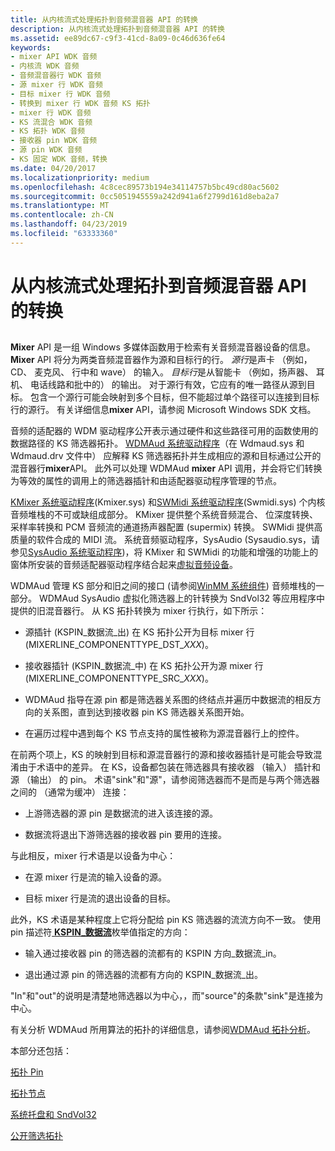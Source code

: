 ```yaml
---
title: 从内核流式处理拓扑到音频混音器 API 的转换
description: 从内核流式处理拓扑到音频混音器 API 的转换
ms.assetid: ee89dc67-c9f3-41cd-8a09-0c46d636fe64
keywords:
- mixer API WDK 音频
- 内核流 WDK 音频
- 音频混音器行 WDK 音频
- 源 mixer 行 WDK 音频
- 目标 mixer 行 WDK 音频
- 转换到 mixer 行 WDK 音频 KS 拓扑
- mixer 行 WDK 音频
- KS 流混合 WDK 音频
- KS 拓扑 WDK 音频
- 接收器 pin WDK 音频
- 源 pin WDK 音频
- KS 固定 WDK 音频，转换
ms.date: 04/20/2017
ms.localizationpriority: medium
ms.openlocfilehash: 4c8cec89573b194e34114757b5bc49cd80ac5602
ms.sourcegitcommit: 0cc5051945559a242d941a6f2799d161d8eba2a7
ms.translationtype: MT
ms.contentlocale: zh-CN
ms.lasthandoff: 04/23/2019
ms.locfileid: "63333360"
---
```

# <a name="kernel-streaming-topology-to-audio-mixer-api-translation"></a>从内核流式处理拓扑到音频混音器 API 的转换


## <span id="kernel_streaming_topology_to_audio_mixer_api_translation"></span><span id="KERNEL_STREAMING_TOPOLOGY_TO_AUDIO_MIXER_API_TRANSLATION"></span>


**Mixer** API 是一组 Windows 多媒体函数用于检索有关音频混音器设备的信息。 **Mixer** API 将分为两类音频混音器作为源和目标行的行。 *源行*是声卡 （例如，CD、 麦克风、 行中和 wave） 的输入。 *目标行*是从智能卡 （例如，扬声器、 耳机、 电话线路和批中的） 的输出。 对于源行有效，它应有的唯一路径从源到目标。 包含一个源行可能会映射到多个目标，但不能超过单个路径可以连接到目标行的源行。 有关详细信息**mixer** API，请参阅 Microsoft Windows SDK 文档。

音频的适配器的 WDM 驱动程序公开表示通过硬件和这些路径可用的函数使用的数据路径的 KS 筛选器拓扑。 [WDMAud 系统驱动程序](user-mode-wdm-audio-components.md#wdmaud_system_driver)（在 Wdmaud.sys 和 Wdmaud.drv 文件中） 应解释 KS 筛选器拓扑并生成相应的源和目标通过公开的混音器行**mixer**API。 此外可以处理 WDMAud **mixer** API 调用，并会将它们转换为等效的属性的调用上的筛选器插针和由适配器驱动程序管理的节点。

[KMixer 系统驱动程序](kernel-mode-wdm-audio-components.md#kmixer_system_driver)(Kmixer.sys) 和[SWMidi 系统驱动程序](kernel-mode-wdm-audio-components.md#swmidi_system_driver)(Swmidi.sys) 个内核音频堆栈的不可或缺组成部分。 KMixer 提供整个系统音频混合、 位深度转换、 采样率转换和 PCM 音频流的通道扬声器配置 (supermix) 转换。 SWMidi 提供高质量的软件合成的 MIDI 流。 系统音频驱动程序，SysAudio (Sysaudio.sys，请参见[SysAudio 系统驱动程序](kernel-mode-wdm-audio-components.md#sysaudio_system_driver))，将 KMixer 和 SWMidi 的功能和增强的功能上的窗体所安装的音频适配器驱动程序结合起来[虚拟音频设备](virtual-audio-devices.md)。

WDMAud 管理 KS 部分和旧之间的接口 (请参阅[WinMM 系统组件](user-mode-wdm-audio-components.md#winmm_system_component)) 音频堆栈的一部分。 WDMAud SysAudio 虚拟化筛选器上的针转换为 SndVol32 等应用程序中提供的旧混音器行。 从 KS 拓扑转换为 mixer 行执行，如下所示：

-   源插针 (KSPIN\_数据流\_出) 在 KS 拓扑公开为目标 mixer 行 (MIXERLINE\_COMPONENTTYPE\_DST\_*XXX*)。

-   接收器插针 (KSPIN\_数据流\_中) 在 KS 拓扑公开为源 mixer 行 (MIXERLINE\_COMPONENTTYPE\_SRC\_*XXX*)。

-   WDMAud 指导在源 pin 都是筛选器关系图的终结点并遍历中数据流的相反方向的关系图，直到达到接收器 pin KS 筛选器关系图开始。

-   在遍历过程中遇到每个 KS 节点支持的属性被称为源混音器行上的控件。

在前两个项上，KS 的映射到目标和源混音器行的源和接收器插针是可能会导致混淆由于术语中的差异。 在 KS，设备都包装在筛选器具有接收器 （输入） 插针和源 （输出） 的 pin。 术语"sink"和"源"，请参阅筛选器而不是而是与两个筛选器之间的 （通常为缓冲） 连接：

-   上游筛选器的源 pin 是数据流的进入该连接的源。

-   数据流将退出下游筛选器的接收器 pin 要用的连接。

与此相反，mixer 行术语是以设备为中心：

-   在源 mixer 行是流的输入设备的源。

-   目标 mixer 行是流的退出设备的目标。

此外，KS 术语是某种程度上它将分配给 pin KS 筛选器的流流方向不一致。 使用 pin 描述符[ **KSPIN\_数据流**](https://msdn.microsoft.com/library/windows/hardware/ff563532)枚举值指定的方向：

-   输入通过接收器 pin 的筛选器的流都有的 KSPIN 方向\_数据流\_in。

-   退出通过源 pin 的筛选器的流都有方向的 KSPIN\_数据流\_出。

"In"和"out"的说明是清楚地筛选器以为中心，，而"source"的条款"sink"是连接为中心。

有关分析 WDMAud 所用算法的拓扑的详细信息，请参阅[WDMAud 拓扑分析](wdmaud-topology-parsing.md)。

本部分还包括：

[拓扑 Pin](topology-pins.md)

[拓扑节点](topology-nodes.md)

[系统托盘和 SndVol32](systray-and-sndvol32.md)

[公开筛选拓扑](exposing-filter-topology.md)

 

 




